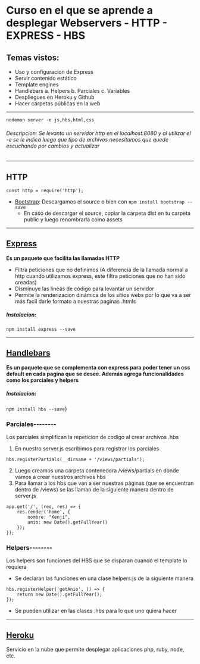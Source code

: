 # Curso en el que se aprende a desplegar Webservers - HTTP - EXPRESS - HBS


## Temas vistos:

* Uso y configuracion de Express
* Servir contenido estático
* Template engines
* Handlebars
  a. Helpers
  b. Parciales
  c. Variables
* Despliegues en Heroku y Github
* Hacer carpetas públicas en la web

-----------------------------------------------------------------------------

```
nodemon server -e js,hbs,html,css
```
###### Descripcion: Se levanta un servidor http en el localhost:8080 y al utilizar el -e se le indica luego que tipo de archivos necesitamos que quede escuchando por cambios y actualizar

-----------------------------------------------------------------------------

## HTTP

```const http = require('http');```

- [Bootstrap](https://getbootstrap.com/docs/4.3/getting-started/download/): Descargamos el source o bien con ```npm install bootstrap --save```
    - En caso de descargar el source, copiar la carpeta dist en tu carpeta public y luego renombrarla como assets
    
-----------------------------------------------------------------------------

## [Express](https://www.npmjs.com/package/express)
<b>Es un paquete que facilita las llamadas HTTP</b>

- Filtra peticiones que no definimos (A diferencia de la llamada normal a http cuando utilizamos express, este filtra peticiones que no han sido creadas)
- Disminuye las lineas de código para levantar un servidor
- Permite la renderizacion dinámica de los sitios webs por lo que va a ser más facil darle formato a nuestras paginas .htmls

##### Instalacion:
```
npm install express --save
```

-----------------------------------------------------------------------------

## [Handlebars](https://www.npmjs.com/package/hbs)
<b>Es un paquete que se complementa con express para poder tener un css default en cada pagina que se desee. Además agrega funcionalidades como los parciales y helpers</b>

##### Instalacion:
```npm install hbs --save```}

### Parciales--------
<p>Los parciales simplifican la repeticion de codigo al crear archivos .hbs</p>

1. En nuestro server.js escribimos para registrar los parciales
```
hbs.registerPartials(__dirname + '/views/partials');
```
2. Luego creamos una carpeta contenedora /views/partials en donde vamos a crear nuestros archivos hbs
3. Para llamar a los hbs que van a ser nuestras páginas (que se encuentran dentro de /views) se las llaman de la siguiente manera dentro de server.js
```
app.get('/', (req, res) => {
    res.render('home', {
        nombre: "Kenji",
        anio: new Date().getFullYear()
    }); 
});
```

### Helpers--------
<p>Los helpers son funciones del HBS que se disparan cuando el template lo requiera</p>

- Se declaran las funciones en una clase helpers.js de la siguiente manera
```
hbs.registerHelper('getAnio', () => {
    return new Date().getFullYear();
});
```
- Se pueden utilizar en las clases .hbs para lo que uno quiera hacer

-----------------------------------------------------------------------------
## [Heroku](https://dashboard.heroku.com/)
<p>Servicio en la nube que permite desplegar aplicaciones php, ruby, node, etc.</p>

